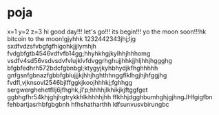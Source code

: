 # poja
x=1
y=2
z=3
hi
good day!!!
let's go!!!
its begin!!!
yo the moon soon!!!hk
bitcoin to the moon!gjyhhk
1232442343jhj;ljg
sxdfvdzsfvbgfgfhigohkjjjlymhjh
fvdgbfgtb4546vdfvfb14gg;hhyhkhgjkylhhjhhhomg
vsdfv4sd56vsdvsdvfvlujklvfdvggrhghujjhhkjjhljhhjhggghg
bfgbfedhrh572bdcfgbnbgl;ktygyjkyhbhydjkfhghhhhh
 gnfgsnfgbnazfgbbfgblujjjkjhhjhghthhnggflklhgjhjhfggjhg
fvdfl,vjknsovl2546bjlffggkjkoojhhhkj;fghhgg
sergwerghehetfllj6jfhghk,jl'p;hhhhjlkhikjkjftggfget
ggbhgfhr54khjghjhgtrykkhlkhhhhjhh
ffkhhjdgghbumhghjgjhngJHfgigfbn
fehbartjasrhbfgbgbnh
hfhshatharthh
ldfsunvusvbirungbc
